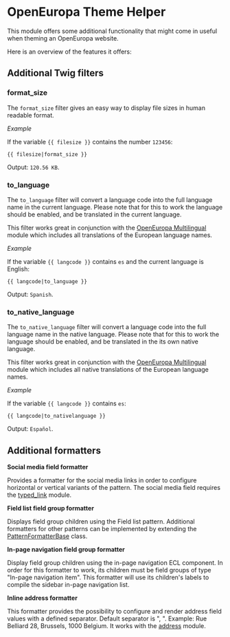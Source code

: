 # OpenEuropa Theme Helper

This module offers some additional functionality that might come in useful when
theming an OpenEuropa website.

Here is an overview of the features it offers:

## Additional Twig filters

### format_size

The `format_size` filter gives an easy way to display file sizes in human
readable format.

*Example*

If the variable `{{ filesize }}` contains the number `123456`:

```
{{ filesize|format_size }}
```

Output: `120.56 KB`.

### to_language

The `to_language` filter will convert a language code into the full language
name in the current language. Please note that for this to work the language
should be enabled, and be translated in the current language.

This filter works great in conjunction with the [OpenEuropa
Multilingual](https://github.com/openeuropa/oe_multilingual) module which
includes all translations of the European language names.

*Example*

If the variable `{{ langcode }}` contains `es` and the current language is
English:

```
{{ langcode|to_language }}
```

Output: `Spanish`.

### to_native_language

The `to_native_language` filter will convert a language code into the full language
name in the native language. Please note that for this to work the language
should be enabled, and be translated in the its own native language.

This filter works great in conjunction with the [OpenEuropa
Multilingual](https://github.com/openeuropa/oe_multilingual) module which
includes all native translations of the European language names.

*Example*

If the variable `{{ langcode }}` contains `es`:

```
{{ langcode|to_nativelanguage }}
```

Output: `Español`.

## Additional formatters

**Social media field formatter**

Provides a formatter for the social media links in order to configure horizontal or vertical variants of the pattern.
The social media field requires the [typed_link](https://www.drupal.org/project/typed_link) module.

**Field list field group formatter**

Displays field group children using the Field list pattern.
Additional formatters for other patterns can be implemented by extending the [PatternFormatterBase](modules/oe_theme_helper/src/Plugin/field_group/FieldGroupFormatter/PatternFormatterBase.php) class.

**In-page navigation field group formatter**

Display field group children using the in-page navigation ECL component. In order for this formatter to work, its children
must be field groups of type "In-page navigation item". This formatter will use its children's labels to compile the
sidebar in-page navigation list.

**Inline address formatter**

This formatter provides the possibility to configure and render address field values with
a defined separator. Default separator is ", ". Example: Rue Belliard 28, Brussels, 1000 Belgium. It works with the [address](https://www.drupal.org/project/address) module.
